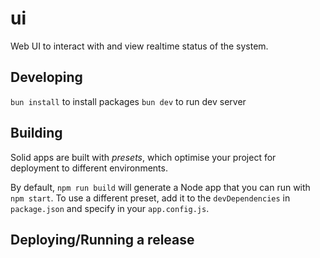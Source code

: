 # ui

Web UI to interact with and view realtime status of the system.

## Developing

`bun install` to install packages
`bun dev` to run dev server

## Building

Solid apps are built with _presets_, which optimise your project for deployment to different environments.

By default, `npm run build` will generate a Node app that you can run with `npm start`. To use a different preset, add it to the `devDependencies` in `package.json` and specify in your `app.config.js`.

## Deploying/Running a release

